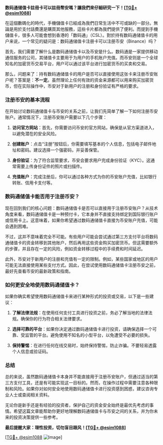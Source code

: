 **数码通储值卡註冊卡可以註冊幣安嗎？讓我們來仔細研究一下！[[TG💪+ @esim1088](https://t.me/s/esim1088)]**

在這個數碼化的時代，手機儲值卡已經成為我們日常生活中不可或缺的一部分。無論是用於支付話費還是購買其他服務，這些卡片都為我們提供了便利。而提到手機儲值卡，很多人可能會想到香港的「数码通」（CSL）。對於持有数码通储值卡的用户来说，一个常见的疑问是：数码通储值卡注册卡可以注册币安（Binance）吗？

首先，我们需要了解什么是数码通储值卡以及币安是什么。数码通是一家提供移动通信服务的公司，其储值卡主要用于为用户的手机账户充值。而币安则是一个全球知名的加密货币交易平台，用户可以通过该平台进行加密货币的买卖和交易。

那么，问题来了：持有数码通储值卡的用户是否可以直接使用这张卡来注册币安账户呢？答案是：**不一定**。虽然理论上任何有效的资金来源都可以用来购买加密货币，但在实际操作中，币安对于新用户的注册和身份验证有严格的要求。

### 注册币安的基本流程

在开始讨论数码通储值卡与币安的关系之前，让我们先简单了解一下如何注册币安账户。通常情况下，注册币安账户需要以下几个步骤：

1. **访问官方网站**：首先，你需要访问币安的官方网站，确保是从官方渠道进入，以避免潜在的安全风险。
   
2. **创建账户**：点击“注册”按钮后，你需要填写基本的个人信息，包括电子邮件地址和密码。建议选择一个强密码，并妥善保管。

3. **身份验证**：为了符合监管要求，币安会要求用户完成身份验证（KYC）。这通常需要上传身份证件的照片或扫描件。

4. **充值账户**：完成注册后，你可以通过各种方式为你的币安账户充值，比如银行转账、信用卡支付等。

### 数码通储值卡能否用于注册币安？

现在回到我们的核心问题：数码通储值卡是否可以直接用于注册币安账户？从技术角度来看，数码通储值卡是一种预付卡，它本身并不直接支持绑定到国际银行账户或信用卡上。这意味着，如果你希望通过数码通储值卡直接为币安账户充值，可能会遇到困难。

不过，这并不意味着完全不可能。有些用户可能会尝试通过第三方支付平台将数码通储值卡的资金转移到其他账户，然后再用这些资金购买加密货币。但这需要额外的步骤，并且存在一定的风险，例如资金转移过程中的手续费和时间延迟。

此外，币安对于新用户的注册和充值有一定的限制。例如，某些国家或地区的用户可能无法直接使用某些支付方式。因此，在尝试使用数码通储值卡注册币安之前，最好先查看币安的最新政策和指南。

### 如何更安全地使用数码通储值卡？

如果你确实希望使用数码通储值卡来进行某种形式的投资或交易，以下是一些建议：

1. **了解法律法规**：在使用任何支付工具进行投资之前，务必了解当地的法律法规。确保你的行为符合相关法律要求。

2. **选择可靠的平台**：如果你决定通过数码通储值卡进行投资，请确保选择一个可靠、受监管的平台。避免使用不知名的小型平台，以免遭受不必要的损失。

3. **保持警惕**：在进行任何在线交易时，始终保持警惕，防止诈骗。不要轻易透露个人信息或验证码。

### 总结

总的来说，虽然数码通储值卡本身并不能直接用于注册币安账户，但通过适当的第三方支付工具，还是有可能实现这一目标的。然而，在操作过程中需要注意各种限制和风险。如果你对如何安全地使用数码通储值卡进行投资感到困惑，建议咨询专业人士或查阅相关资料。

无论你是新手还是有经验的投资者，保护自己的资金安全始终是最优先考虑的事情。希望这篇文章能帮助你更好地理解数码通储值卡与币安之间的关系，并为你未来的投资决策提供一些参考。

**最后提醒大家：理性投资，切勿盲目跟风！[[TG💪+ @esim1088](https://t.me/s/esim1088)]**

[[TG💪+ @esim1088](https://t.me/s/esim1088) ![Image](https://i.postimg.cc/4NQfJmqS/Snipaste-2025-05-13-00-14-12.png)]